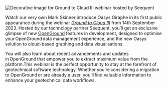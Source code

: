 ![Decorative image for Ground to Cloud III webinar hosted by Seequent](https://b2c-templates-arup.s3-eu-west-1.amazonaws.com/giraphe/Ground-to-cloud-III-screenshot.svg)

Watch our very own Mark Skinner introduce Oasys Giraphe in its first public appearance during the webinar [*Ground to Cloud III*](https://www.seequent.com/ground-to-cloud-webinar-part-3/) from 14th September 2023. Hosted by our technology partner Seequent, you’ll get an exclusive glimpse of new [OpenGround](https://www.bentley.com/software/openground/) features in development, designed to optimise your OpenGround data management experience, and the new Oasys solution to cloud-based graphing and data visualisations.  

You will also learn about recent advancements and updates in OpenGround that empower you to extract maximum value from the platform.This webinar is the perfect opportunity to stay at the forefront of geotechnical software technology. Whether you’re considering a migration to OpenGround or are already a user, you’ll find valuable information to enhance your geotechnical data workflows.  